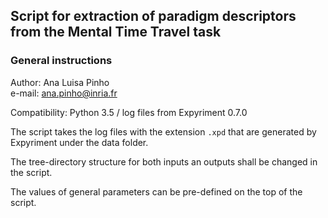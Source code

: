 ## Script for extraction of paradigm descriptors from the Mental Time Travel task  

### General instructions  

Author: Ana Luisa Pinho  
e-mail: ana.pinho@inria.fr

Compatibility: Python 3.5 / log files from Expyriment 0.7.0  

The script takes the log files with the extension `.xpd` that are generated by Expyriment under the data folder.

The tree-directory structure for both inputs an outputs shall be changed in the script. 

The values of general parameters can be pre-defined on the top of the script.
